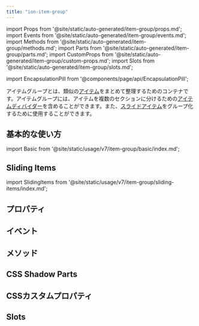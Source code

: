 ```yaml
---
title: "ion-item-group"
---
```

import Props from '@site/static/auto-generated/item-group/props.md';
import Events from '@site/static/auto-generated/item-group/events.md';
import Methods from '@site/static/auto-generated/item-group/methods.md';
import Parts from '@site/static/auto-generated/item-group/parts.md';
import CustomProps from '@site/static/auto-generated/item-group/custom-props.md';
import Slots from '@site/static/auto-generated/item-group/slots.md';

<head>
  <title>ion-item-group: Group Items to Divide into Multiple Sections</title>
  <meta name="description" content="ion-item-groupには、アイテムを複数のセクションに分割するためのアイテムディバイダを含めることができます。" />
</head>

import EncapsulationPill from '@components/page/api/EncapsulationPill';


アイテムグループとは、類似の[アイテム](./item)をまとめて整理するためのコンテナです。アイテムグループには、アイテムを複数のセクションに分けるための[アイテムディバイダー](./item-divider)を含めることができます。また、[スライドアイテム](./item-sliding)をグループ化するために使用することができます。

## 基本的な使い方

import Basic from '@site/static/usage/v7/item-group/basic/index.md';

<Basic />

## Sliding Items

import SlidingItems from '@site/static/usage/v7/item-group/sliding-items/index.md';

<SlidingItems />


## プロパティ
<Props />

## イベント
<Events />

## メソッド
<Methods />

## CSS Shadow Parts
<Parts />

## CSSカスタムプロパティ
<CustomProps />

## Slots
<Slots />
